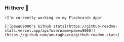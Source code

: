 ### Hi there 👋

    ⚡I’m currently working on my Flashcards App⚡
    
    [![paweu9000's GitHub stats](https://github-readme-stats.vercel.app/api?username=paweu9000)](https://github.com/anuraghazra/github-readme-stats)

<!--
**paweu9000/paweu9000** is a ✨ _special_ ✨ repository because its `README.md` (this file) appears on your GitHub profile.

Here are some ideas to get you started:

- 🔭 I’m currently working on ...
- 🌱 I’m currently learning ...
- 👯 I’m looking to collaborate on ...
- 🤔 I’m looking for help with ...
- 💬 Ask me about ...
- 📫 How to reach me: ...
- 😄 Pronouns: ...
- ⚡ Fun fact: ...
-->
